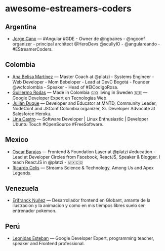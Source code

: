 # awesome-estreamers-coders

## Argentina
- [Jorge Cano](https://www.youtube.com/c/JorgeCano) — #Angular #GDE - Owner de @ngbaires - @ngconf organizer - principal architect @HeroDevs @scullyIO - @angulareando - #EStreamerCoders.

## Colombia
- [Ana Belisa Martínez](https://www.twitch.tv/anabelisam) — Master Coach at @platzi - Systems Engineer - Web Developer - Mom Bebeloper - Lead at DevC Bogotá - Founder @wcfcolombia - Speaker - Head of #ElCodigoRosa.
- [Guillermo Rodas](https://twitch.tv/glrodasz) — Made in Colombia 🇨🇴 living in Sweden 🇸🇪 — Google Developer Expert en Tecnologías Web.
- [Julián Duque](https://www.twitch.tv/julianduque) — Developer and Educator at MNTD, Community Leader, NodeConf and JSConf Colombia organizer, Sr. Developer Advocate at Salesforce Heroku.
- [Lina Castro](https://www.twitch.tv/lirrums) — Software Developer | Linux Enthusiastic | Developer Ubuntu Touch #OpenSource #FreeSoftware.

## Mexico
- [Oscar Barajas](https://twitch.tv/gndxdev) — Frontend & Foundation Layer at @platzi #education - Lead at Developer Circles from Facebook, ReactJS, Speaker & Blogger. I teach ReactJS in @platzi - 🇲🇽🇨🇴
- [Ricardo Celis](https://twitch.tv/celismx) — Streams Science & Technology, Among Us and Apex Legends.

## Venezuela
- [Erifranck Nuñez](https://www.twitch.tv/erifranck) — Desarrollador frontend en Globant, amante de la ilustracion y la animacion y como en mis tiempos libres suelo ser entrenador pokemon.

## Perú
- [Leonidas Esteban](https://www.youtube.com/user/LeonidasEsteban) — Google Developer Expert, programming teacher, speaker and Frontend professional.
